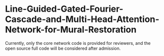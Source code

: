 # Line-Guided-Gated-Fourier-Cascade-and-Multi-Head-Attention-Network-for-Mural-Restoration


Currently, only the core network code is provided for reviewers, and the open source full code will be considered after admission.
